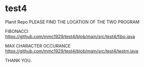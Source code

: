 # test4
Planit Repo
PLEASE FIND THE LOCATION OF THE TWO PROGRAM

FIBONACCI
https://github.com/mmc1929/test4/blob/main/src/test4/fibo.java

MAX CHARACTER OCCURANCE
https://github.com/mmc1929/test4/blob/main/src/test4/testm.java

THANK YOU.
